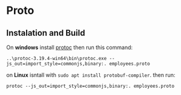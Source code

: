 # Proto

## Instalation and Build

On **windows** install [protoc](https://github.com/protocolbuffers/protobuf/releases) then run this command:

`..\protoc-3.19.4-win64\bin\protoc.exe --js_out=import_style=commonjs,binary:. employees.proto`

on **Linux** isntall with `sudo apt install protobuf-compiler`. then run:

`protoc --js_out=import_style=commonjs,binary:. employees.proto`
